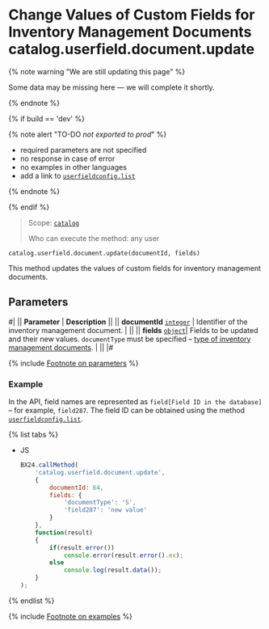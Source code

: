 # Change Values of Custom Fields for Inventory Management Documents catalog.userfield.document.update

{% note warning "We are still updating this page" %}

Some data may be missing here — we will complete it shortly.

{% endnote %}

{% if build == 'dev' %}

{% note alert "TO-DO _not exported to prod_" %}

- required parameters are not specified
- no response in case of error 
- no examples in other languages
- add a link to [`userfieldconfig.list`](.)

{% endnote %}

{% endif %}

> Scope: [`catalog`](../../scopes/permissions.md)
>
> Who can execute the method: any user

```http
catalog.userfield.document.update(documentId, fields)
```

This method updates the values of custom fields for inventory management documents.

## Parameters

#|
|| **Parameter** | **Description**  ||
|| **documentId** 
[`integer`](../../data-types.md) | Identifier of the inventory management document. | ||
|| **fields** 
[`object`](../../data-types.md)| Fields to be updated and their new values. `documentType` must be specified – [type of inventory management documents](../enum/catalog-enum-get-store-document-types.md). | ||
|#

{% include [Footnote on parameters](../../../_includes/required.md) %}

### Example

In the API, field names are represented as `field[Field ID in the database]` – for example, `field287`. The field ID can be obtained using the method [`userfieldconfig.list`](.).

{% list tabs %}

- JS

    ```js
    BX24.callMethod(
        'catalog.userfield.document.update',
        {
            documentId: 64,
            fields: {
                'documentType': 'S',
                'field287': 'new value'
            }
        },
        function(result)
        {
            if(result.error())
                console.error(result.error().ex);
            else
                console.log(result.data());
        }
    );
    ```

{% endlist %}

{% include [Footnote on examples](../../../_includes/examples.md) %}